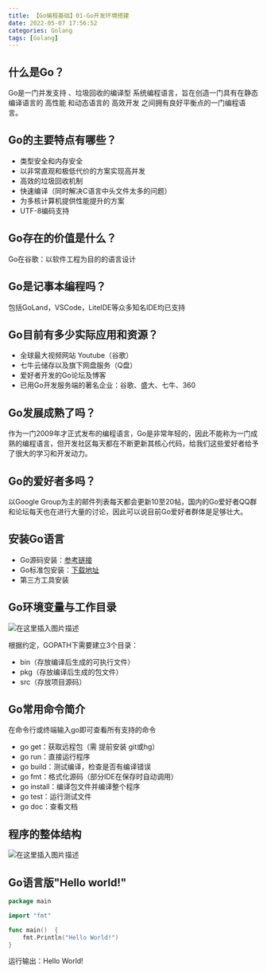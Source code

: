 ```yaml
---
title: 【Go编程基础】01-Go开发环境搭建
date: 2022-05-07 17:56:52
categories: Golang
tags: [Golang]
---
```

## 什么是Go？
Go是一门并发支持 、垃圾回收的编译型 系统编程语言，旨在创造一门具有在静态编译语言的 高性能 和动态语言的 高效开发 之间拥有良好平衡点的一门编程语言。

## Go的主要特点有哪些？
- 类型安全和内存安全
- 以非常直观和极低代价的方案实现高并发
- 高效的垃圾回收机制
- 快速编译（同时解决C语言中头文件太多的问题）
- 为多核计算机提供性能提升的方案
- UTF-8编码支持

## Go存在的价值是什么？
Go在谷歌：以软件工程为目的的语言设计

## Go是记事本编程吗？
包括GoLand，VSCode，LiteIDE等众多知名IDE均已支持

## Go目前有多少实际应用和资源？
- 全球最大视频网站 Youtube（谷歌）
- 七牛云储存以及旗下网盘服务（Q盘）
- 爱好者开发的Go论坛及博客
- 已用Go开发服务端的著名企业：谷歌、盛大、七牛、360

## Go发展成熟了吗？
作为一门2009年才正式发布的编程语言，Go是非常年轻的，因此不能称为一门成熟的编程语言，但开发社区每天都在不断更新其核心代码，给我们这些爱好者给予了很大的学习和开发动力。

## Go的爱好者多吗？
以Google Group为主的邮件列表每天都会更新10至20帖，国内的Go爱好者QQ群和论坛每天也在进行大量的讨论，因此可以说目前Go爱好者群体是足够壮大。

## 安装Go语言
- Go源码安装：[参考链接](https://go.dev/dl/)
- Go标准包安装：[下载地址](https://go.dev/dl/)
- 第三方工具安装

## Go环境变量与工作目录
![在这里插入图片描述](https://cdn.clang.asia/blog/2022/%E3%80%90Go%E7%BC%96%E7%A8%8B%E5%9F%BA%E7%A1%80%E3%80%9101Go%E5%BC%80%E5%8F%91%E7%8E%AF%E5%A2%83%E6%90%AD%E5%BB%BA_1.png-watermark)

根据约定，GOPATH下需要建立3个目录：
- bin（存放编译后生成的可执行文件）
- pkg（存放编译后生成的包文件）
- src（存放项目源码）

## Go常用命令简介
在命令行或终端输入go即可查看所有支持的命令
- go get：获取远程包（需 提前安装 git或hg）
- go run：直接运行程序
- go build：测试编译，检查是否有编译错误
- go fmt：格式化源码（部分IDE在保存时自动调用）
- go install：编译包文件并编译整个程序
- go test：运行测试文件
- go doc：查看文档

## 程序的整体结构
![在这里插入图片描述](https://cdn.clang.asia/blog/2022/%E3%80%90Go%E7%BC%96%E7%A8%8B%E5%9F%BA%E7%A1%80%E3%80%9101Go%E5%BC%80%E5%8F%91%E7%8E%AF%E5%A2%83%E6%90%AD%E5%BB%BA_2.png-watermark)

## Go语言版"Hello world!"

```go
package main

import "fmt"

func main()  {
	fmt.Println("Hello World!")
}
```
运行输出：Hello World!
